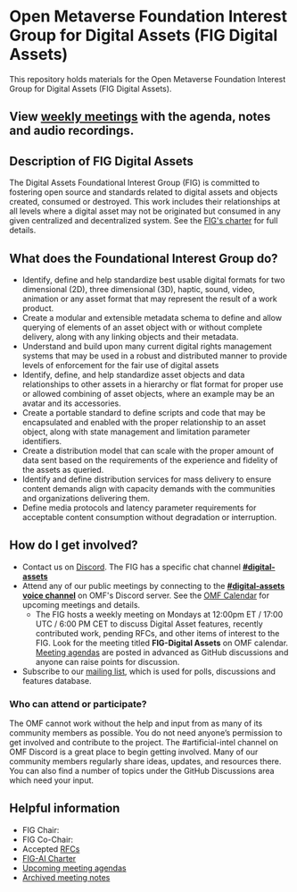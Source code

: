 # Open Metaverse Foundation Interest Group for Digital Assets (FIG Digital Assets)

This repository holds materials for the Open Metaverse Foundation Interest Group for Digital Assets (FIG Digital Assets).

## View [weekly meetings](./meetings/readme.md#Previous-Meetings) with the agenda, notes and audio recordings.

## Description of FIG Digital Assets

The Digital Assets Foundational Interest Group (FIG) is committed to fostering open source and standards related to digital assets and objects created, consumed or destroyed. This work includes their relationships at all levels where a digital asset may not be originated but consumed in any given centralized and decentralized system.
See the [FIG's charter](governance/FIG-Charter.md) for full details.

## What does the Foundational Interest Group do?

* Identify, define and help standardize best usable digital formats for two dimensional (2D), three dimensional (3D), haptic, sound, video, animation or any asset format that may represent the result of a work product.
* Create a modular and extensible metadata schema to define and allow querying of elements of an asset object with or without complete delivery, along with any linking objects and their metadata.
* Understand and build upon many current digital rights management systems that may be used in a robust and distributed manner to provide levels of enforcement for the fair use of digital assets
* Identify, define, and help standardize asset objects and data relationships to other assets in a hierarchy or flat format for proper use or allowed combining of asset objects, where an example may be an avatar and its accessories.
* Create a portable standard to define scripts and code that may be encapsulated and enabled with the proper relationship to an asset object, along with state management and limitation parameter identifiers.
* Create a distribution model that can scale with the proper amount of data sent based on the requirements of the experience and fidelity of the assets as queried. 
* Identify and define distribution services for mass delivery to ensure content demands align with capacity demands with the communities and organizations delivering them.
* Define media protocols and latency parameter requirements for acceptable content consumption without degradation or interruption.

## How do I get involved?

* Contact us on [Discord](https://discord.com/openmetaverse). The FIG has a specific chat channel **[#digital-assets](https://discordapp.com/channels/948320633522114570/1053769464023371949)**
* Attend any of our public meetings by connecting to the **[#digital-assets voice channel](https://discordapp.com/channels/948320633522114570/1067214441537601596)** on OMF's Discord server. See the [OMF Calendar](https://lists.openmv.org/g/calendar/calendar) for upcoming meetings and details.
    * The FIG hosts a weekly meeting on Mondays at 12:00pm ET / 17:00 UTC / 6:00 PM CET to discuss Digital Asset features, recently contributed work, pending RFCs, and other items of interest to the FIG. Look for the meeting titled **FIG-Digital Assets** on OMF calendar. [Meeting agendas](https://github.com/Open-MV/fig-digitalassets/discussions/categories/meetings?discussions_q=is%3Aunlocked+category%3AMeetings) are posted in advanced as GitHub discussions and anyone can raise points for discussion.
* Subscribe to our [mailing list](https://lists.openmv.org/g/fig-digitalassets), which is used for polls, discussions and features database.

### Who can attend or participate?

The OMF cannot work without the help and input from as many of its community members as possible. You do not need anyone’s permission to get involved and contribute to the project. The #artificial-intel channel on OMF Discord is a great place to begin getting involved. Many of our community members regularly share ideas, updates, and resources there. You can also find a number of topics under the GitHub Discussions area which need your input.

## Helpful information

* FIG Chair: 
* FIG Co-Chair: 
* Accepted [RFCs](./rfcs/README.md)
* [FIG-AI Charter](governance/FIG-Charter.md)
* [Upcoming meeting agendas](https://github.com/Open-MV/fig-digitalassets/discussions/categories/meetings?discussions_q=is%3Aunlocked+category%3AMeetings)
* [Archived meeting notes](meetings/readme.md)


